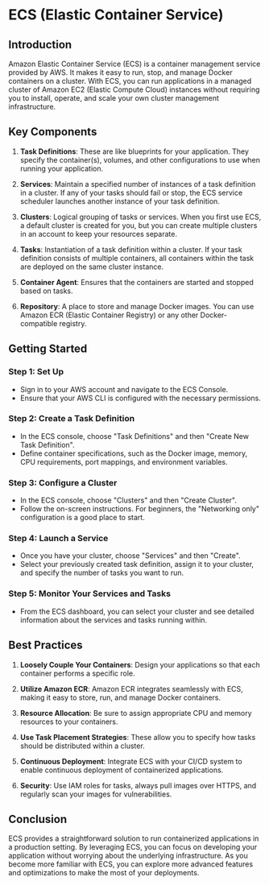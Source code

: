 # ECS (Elastic Container Service)

## Introduction

Amazon Elastic Container Service (ECS) is a container management service provided by AWS. It makes it easy to run, stop, and manage Docker containers on a cluster. With ECS, you can run applications in a managed cluster of Amazon EC2 (Elastic Compute Cloud) instances without requiring you to install, operate, and scale your own cluster management infrastructure.

## Key Components

1. **Task Definitions**: These are like blueprints for your application. They specify the container(s), volumes, and other configurations to use when running your application.

2. **Services**: Maintain a specified number of instances of a task definition in a cluster. If any of your tasks should fail or stop, the ECS service scheduler launches another instance of your task definition.

3. **Clusters**: Logical grouping of tasks or services. When you first use ECS, a default cluster is created for you, but you can create multiple clusters in an account to keep your resources separate.

4. **Tasks**: Instantiation of a task definition within a cluster. If your task definition consists of multiple containers, all containers within the task are deployed on the same cluster instance.

5. **Container Agent**: Ensures that the containers are started and stopped based on tasks.

6. **Repository**: A place to store and manage Docker images. You can use Amazon ECR (Elastic Container Registry) or any other Docker-compatible registry.

## Getting Started

### Step 1: Set Up

- Sign in to your AWS account and navigate to the ECS Console.
- Ensure that your AWS CLI is configured with the necessary permissions.

### Step 2: Create a Task Definition

- In the ECS console, choose "Task Definitions" and then "Create New Task Definition".
- Define container specifications, such as the Docker image, memory, CPU requirements, port mappings, and environment variables.

### Step 3: Configure a Cluster

- In the ECS console, choose "Clusters" and then "Create Cluster".
- Follow the on-screen instructions. For beginners, the "Networking only" configuration is a good place to start.

### Step 4: Launch a Service

- Once you have your cluster, choose "Services" and then "Create".
- Select your previously created task definition, assign it to your cluster, and specify the number of tasks you want to run.

### Step 5: Monitor Your Services and Tasks

- From the ECS dashboard, you can select your cluster and see detailed information about the services and tasks running within.

## Best Practices

1. **Loosely Couple Your Containers**: Design your applications so that each container performs a specific role.

2. **Utilize Amazon ECR**: Amazon ECR integrates seamlessly with ECS, making it easy to store, run, and manage Docker containers.

3. **Resource Allocation**: Be sure to assign appropriate CPU and memory resources to your containers.

4. **Use Task Placement Strategies**: These allow you to specify how tasks should be distributed within a cluster.

5. **Continuous Deployment**: Integrate ECS with your CI/CD system to enable continuous deployment of containerized applications.

6. **Security**: Use IAM roles for tasks, always pull images over HTTPS, and regularly scan your images for vulnerabilities.

## Conclusion

ECS provides a straightforward solution to run containerized applications in a production setting. By leveraging ECS, you can focus on developing your application without worrying about the underlying infrastructure. As you become more familiar with ECS, you can explore more advanced features and optimizations to make the most of your deployments.